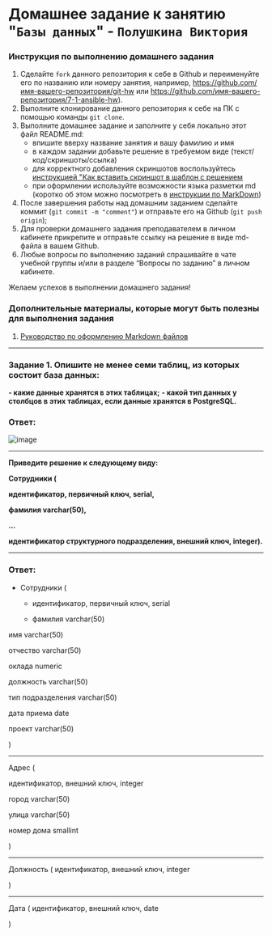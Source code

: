 # Домашнее задание к занятию "`Базы данных`" - `Полушкина Виктория`


### Инструкция по выполнению домашнего задания

   1. Сделайте `fork` данного репозитория к себе в Github и переименуйте его по названию или номеру занятия, например, https://github.com/имя-вашего-репозитория/git-hw или  https://github.com/имя-вашего-репозитория/7-1-ansible-hw).
   2. Выполните клонирование данного репозитория к себе на ПК с помощью команды `git clone`.
   3. Выполните домашнее задание и заполните у себя локально этот файл README.md:
      - впишите вверху название занятия и вашу фамилию и имя
      - в каждом задании добавьте решение в требуемом виде (текст/код/скриншоты/ссылка)
      - для корректного добавления скриншотов воспользуйтесь [инструкцией "Как вставить скриншот в шаблон с решением](https://github.com/netology-code/sys-pattern-homework/blob/main/screen-instruction.md)
      - при оформлении используйте возможности языка разметки md (коротко об этом можно посмотреть в [инструкции  по MarkDown](https://github.com/netology-code/sys-pattern-homework/blob/main/md-instruction.md))
   4. После завершения работы над домашним заданием сделайте коммит (`git commit -m "comment"`) и отправьте его на Github (`git push origin`);
   5. Для проверки домашнего задания преподавателем в личном кабинете прикрепите и отправьте ссылку на решение в виде md-файла в вашем Github.
   6. Любые вопросы по выполнению заданий спрашивайте в чате учебной группы и/или в разделе “Вопросы по заданию” в личном кабинете.
   
Желаем успехов в выполнении домашнего задания!
   
### Дополнительные материалы, которые могут быть полезны для выполнения задания

1. [Руководство по оформлению Markdown файлов](https://gist.github.com/Jekins/2bf2d0638163f1294637#Code)

---

### Задание 1. Опишите не менее семи таблиц, из которых состоит база данных:
**- какие данные хранятся в этих таблицах;**
**- какой тип данных у столбцов в этих таблицах, если данные хранятся в PostgreSQL.**


### Ответ:

![image](https://user-images.githubusercontent.com/121248099/227788693-d3755b20-692e-485d-b24b-6a93f0d43666.png)


---------------------------------------------------------------------------------------------------------------

**Приведите решение к следующему виду:**

**Сотрудники (**

**идентификатор, первичный ключ, serial,**

**фамилия varchar(50),**

**...**

**идентификатор структурного подразделения, внешний ключ, integer).**

-----------------------------------------------------------------------------------------------------------

### Ответ:

* Сотрудники (

    * идентификатор, первичный ключ, serial

    * фамилия varchar(50)

имя varchar(50)

отчество varchar(50)

оклада numeric

должность varchar(50)

тип подразделения varchar(50)

дата приема date

проект varchar(50)

)

---


Адрес (

идентификатор, внешний ключ, integer

город varchar(50)

улица varchar(50)

номер дома smallint

)

---


Должность (
идентификатор, внешний ключ, integer

)

---


Дата (
идентификатор, внешний ключ, date

)

